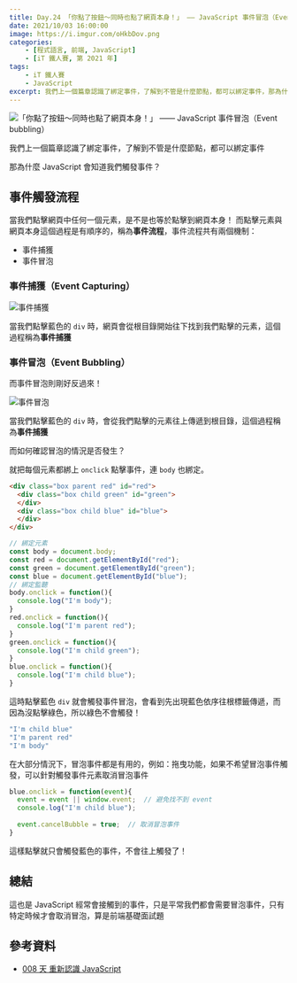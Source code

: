 ```yaml
---
title: Day.24 「你點了按鈕～同時也點了網頁本身！」 —— JavaScript 事件冒泡（Event bubbling）
date: 2021/10/03 16:00:00
image: https://i.imgur.com/oHkbDov.png
categories:
    - [程式語言, 前端, JavaScript]
    - [iT 鐵人賽, 第 2021 年]
tags: 
    - iT 鐵人賽
    - JavaScript
excerpt: 我們上一個篇章認識了綁定事件，了解到不管是什麼節點，都可以綁定事件，那為什麼 JavaScript 會知道我們觸發事件？當我們點擊網頁中任何一個元素，是不是也等於點擊到網頁本身！而點擊元素與網頁本身這個過程是有順序的，稱為「事件流程」。
---
```


![「你點了按鈕～同時也點了網頁本身！」 —— JavaScript 事件冒泡（Event bubbling）](https://i.imgur.com/oHkbDov.png)

我們上一個篇章認識了綁定事件，了解到不管是什麼節點，都可以綁定事件

那為什麼 JavaScript 會知道我們觸發事件？

## 事件觸發流程

當我們點擊網頁中任何一個元素，是不是也等於點擊到網頁本身！
而點擊元素與網頁本身這個過程是有順序的，稱為**事件流程**，事件流程共有兩個機制：

- 事件捕獲
- 事件冒泡

### 事件捕獲（Event Capturing）

![事件捕獲](https://i.imgur.com/VOku3FJ.png)

當我們點擊藍色的 `div` 時，網頁會從根目錄開始往下找到我們點擊的元素，這個過程稱為**事件捕獲**

### 事件冒泡（Event Bubbling）

而事件冒泡則剛好反過來！

![事件冒泡](https://i.imgur.com/6cvkX39.png)

當我們點擊藍色的 `div` 時，會從我們點擊的元素往上傳遞到根目錄，這個過程稱為**事件捕獲**

而如何確認冒泡的情況是否發生？

就把每個元素都綁上 `onclick` 點擊事件，連 `body` 也綁定。

```html
<div class="box parent red" id="red">
  <div class="box child green" id="green">
  </div>
  <div class="box child blue" id="blue">
  </div>
</div>
```

```javascript
// 綁定元素
const body = document.body;
const red = document.getElementById("red");
const green = document.getElementById("green");
const blue = document.getElementById("blue");
// 綁定監聽
body.onclick = function(){
  console.log("I'm body");
}
red.onclick = function(){
  console.log("I'm parent red");
}
green.onclick = function(){
  console.log("I'm child green");
}
blue.onclick = function(){
  console.log("I'm child blue");
}

```

這時點擊藍色 `div` 就會觸發事件冒泡，會看到先出現藍色依序往根標籤傳遞，而因為沒點擊綠色，所以綠色不會觸發！

```javascript
"I'm child blue"
"I'm parent red"
"I'm body"
```

在大部分情況下，冒泡事件都是有用的，例如：拖曳功能，如果不希望冒泡事件觸發，可以針對觸發事件元素取消冒泡事件

```javascript
blue.onclick = function(event){
  event = event || window.event;  // 避免找不到 event
  console.log("I'm child blue");
  
  event.cancelBubble = true;  // 取消冒泡事件
}
```

這樣點擊就只會觸發藍色的事件，不會往上觸發了！

## 總結

這也是 JavaScript 經常會接觸到的事件，只是平常我們都會需要冒泡事件，只有特定時候才會取消冒泡，算是前端基礎面試題

## 參考資料

- [008 天 重新認識 JavaScript](https://www.tenlong.com.tw/products/9789864344130)
